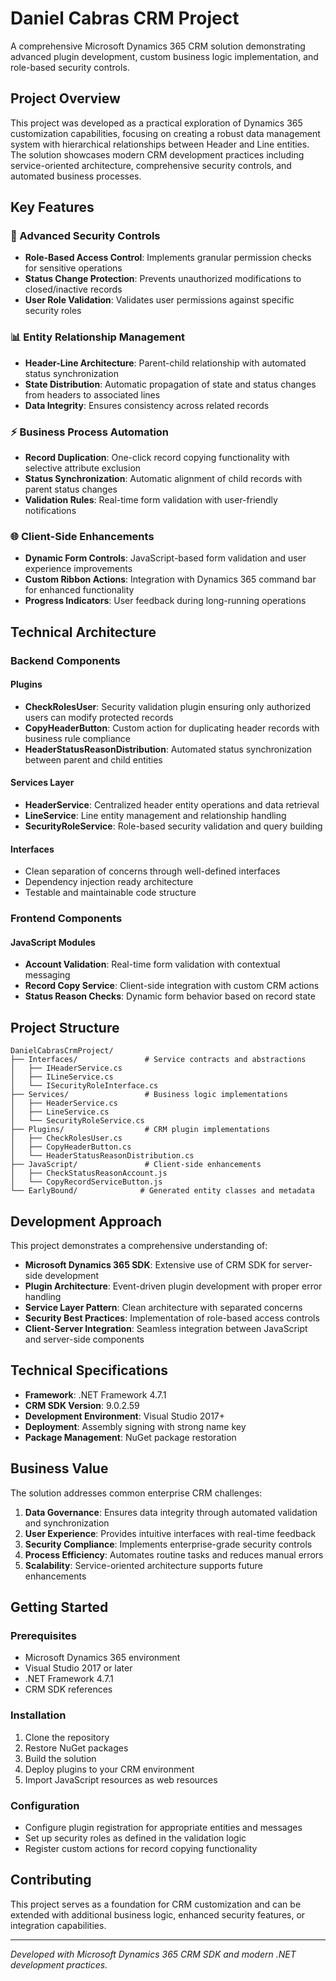 # Daniel Cabras CRM Project

A comprehensive Microsoft Dynamics 365 CRM solution demonstrating advanced plugin development, custom business logic implementation, and role-based security controls.

## Project Overview

This project was developed as a practical exploration of Dynamics 365 customization capabilities, focusing on creating a robust data management system with hierarchical relationships between Header and Line entities. The solution showcases modern CRM development practices including service-oriented architecture, comprehensive security controls, and automated business processes.

## Key Features

### 🔐 Advanced Security Controls
- **Role-Based Access Control**: Implements granular permission checks for sensitive operations
- **Status Change Protection**: Prevents unauthorized modifications to closed/inactive records
- **User Role Validation**: Validates user permissions against specific security roles

### 📊 Entity Relationship Management
- **Header-Line Architecture**: Parent-child relationship with automated status synchronization
- **State Distribution**: Automatic propagation of state and status changes from headers to associated lines
- **Data Integrity**: Ensures consistency across related records

### ⚡ Business Process Automation
- **Record Duplication**: One-click record copying functionality with selective attribute exclusion
- **Status Synchronization**: Automatic alignment of child records with parent status changes
- **Validation Rules**: Real-time form validation with user-friendly notifications

### 🌐 Client-Side Enhancements
- **Dynamic Form Controls**: JavaScript-based form validation and user experience improvements
- **Custom Ribbon Actions**: Integration with Dynamics 365 command bar for enhanced functionality
- **Progress Indicators**: User feedback during long-running operations

## Technical Architecture

### Backend Components

#### Plugins
- **CheckRolesUser**: Security validation plugin ensuring only authorized users can modify protected records
- **CopyHeaderButton**: Custom action for duplicating header records with business rule compliance
- **HeaderStatusReasonDistribution**: Automated status synchronization between parent and child entities

#### Services Layer
- **HeaderService**: Centralized header entity operations and data retrieval
- **LineService**: Line entity management and relationship handling
- **SecurityRoleService**: Role-based security validation and query building

#### Interfaces
- Clean separation of concerns through well-defined interfaces
- Dependency injection ready architecture
- Testable and maintainable code structure

### Frontend Components

#### JavaScript Modules
- **Account Validation**: Real-time form validation with contextual messaging
- **Record Copy Service**: Client-side integration with custom CRM actions
- **Status Reason Checks**: Dynamic form behavior based on record state

## Project Structure

```
DanielCabrasCrmProject/
├── Interfaces/               # Service contracts and abstractions
│   ├── IHeaderService.cs
│   ├── ILineService.cs
│   └── ISecurityRoleInterface.cs
├── Services/                 # Business logic implementations
│   ├── HeaderService.cs
│   ├── LineService.cs
│   └── SecurityRoleService.cs
├── Plugins/                  # CRM plugin implementations
│   ├── CheckRolesUser.cs
│   ├── CopyHeaderButton.cs
│   └── HeaderStatusReasonDistribution.cs
├── JavaScript/               # Client-side enhancements
│   ├── CheckStatusReasonAccount.js
│   └── CopyRecordServiceButton.js
└── EarlyBound/              # Generated entity classes and metadata
```

## Development Approach

This project demonstrates a comprehensive understanding of:

- **Microsoft Dynamics 365 SDK**: Extensive use of CRM SDK for server-side development
- **Plugin Architecture**: Event-driven plugin development with proper error handling
- **Service Layer Pattern**: Clean architecture with separated concerns
- **Security Best Practices**: Implementation of role-based access controls
- **Client-Server Integration**: Seamless integration between JavaScript and server-side components

## Technical Specifications

- **Framework**: .NET Framework 4.7.1
- **CRM SDK Version**: 9.0.2.59
- **Development Environment**: Visual Studio 2017+
- **Deployment**: Assembly signing with strong name key
- **Package Management**: NuGet package restoration

## Business Value

The solution addresses common enterprise CRM challenges:

1. **Data Governance**: Ensures data integrity through automated validation and synchronization
2. **User Experience**: Provides intuitive interfaces with real-time feedback
3. **Security Compliance**: Implements enterprise-grade security controls
4. **Process Efficiency**: Automates routine tasks and reduces manual errors
5. **Scalability**: Service-oriented architecture supports future enhancements

## Getting Started

### Prerequisites
- Microsoft Dynamics 365 environment
- Visual Studio 2017 or later
- .NET Framework 4.7.1
- CRM SDK references

### Installation
1. Clone the repository
2. Restore NuGet packages
3. Build the solution
4. Deploy plugins to your CRM environment
5. Import JavaScript resources as web resources

### Configuration
- Configure plugin registration for appropriate entities and messages
- Set up security roles as defined in the validation logic
- Register custom actions for record copying functionality

## Contributing

This project serves as a foundation for CRM customization and can be extended with additional business logic, enhanced security features, or integration capabilities.

---

*Developed with Microsoft Dynamics 365 CRM SDK and modern .NET development practices.*
